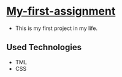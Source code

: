 # [My-first-assignment](https://arnobchakma.github.io/My-first-assignment/index.html)

- This is my first project in my life.

## Used Technologies
- TML
- CSS

